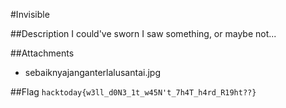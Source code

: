 #Invisible

##Description
I could've sworn I saw something, or maybe not...

##Attachments
- sebaiknyajanganterlalusantai.jpg

##Flag
`hacktoday{w3ll_d0N3_1t_w45N't_7h4T_h4rd_R19ht??}`
